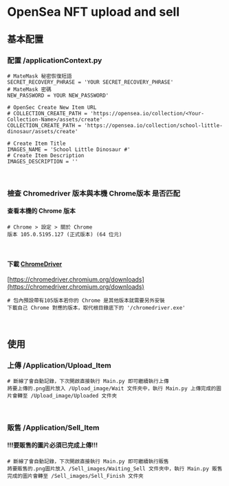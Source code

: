 # OpenSea NFT upload and sell

## 基本配置
### 配置 /applicationContext.py
```buildoutcfg
# MateMask 秘密恢復短語
SECRET_RECOVERY_PHRASE = 'YOUR SECRET_RECOVERY_PHRASE'
# MateMask 密碼
NEW_PASSWORD = YOUR NEW_PASSWORD'

# OpenSec Create New Item URL
# COLLECTION_CREATE_PATH = 'https://opensea.io/collection/<Your-Collection-Name>/assets/create'
COLLECTION_CREATE_PATH = 'https://opensea.io/collection/school-little-dinosaur/assets/create'

# Create Item Title
IMAGES_NAME = 'School Little Dinosaur #'
# Create Item Description
IMAGES_DESCRIPTION = ''
```
<br/>

### 檢查 Chromedriver 版本與本機 Chrome版本 是否匹配
#### 查看本機的 Chrome 版本
```buildoutcfg
# Chrome > 設定 > 關於 Chrome
版本 105.0.5195.127 (正式版本) (64 位元)
```
<br/>

#### 下載 [ChromeDriver](https://chromedriver.chromium.org/downloads)
[https://chromedriver.chromium.org/downloads](https://chromedriver.chromium.org/downloads)
```buildoutcfg
# 包內預設帶有105版本若你的 Chrome 是其他版本就需要另外安裝
下載自己 Chrome 對應的版本，取代根目錄底下的 '/chromedriver.exe'
```
<br/>

## 使用
### 上傳 /Application/Upload_Item
```buildoutcfg
# 斷線了會自動記錄，下次開啟直接執行 Main.py 即可繼續執行上傳
將要上傳的.png圖片放入 /Upload_image/Wait 文件夾中，執行 Main.py 上傳完成的圖片會轉至 /Upload_image/Uploaded 文件夾
```
<br/>

### 販售 /Application/Sell_Item
#### !!!要販售的圖片必須已完成上傳!!!
```buildoutcfg
# 斷線了會自動記錄，下次開啟直接執行 Main.py 即可繼續執行販售
將要販售的.png圖片放入 /Sell_images/Waiting_Sell 文件夾中，執行 Main.py 販售完成的圖片會轉至 /Sell_images/Sell_Finish 文件夾
```